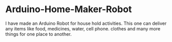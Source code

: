# Arduino-Home-Maker-Robot
I have made an Arduino Robot for house hold activities. This one can deliver any items like food, medicines, water, cell phone. clothes and many more things for one place to another.
